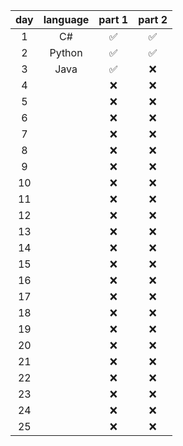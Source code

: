 | day | language | part 1 | part 2 |
| :-: | :------: | :----: | :----: |
|  1  | C#       | ✅     | ✅    |
|  2  | Python   | ✅     | ✅    |
|  3  | Java     | ✅     | ❌    |
|  4  |          | ❌     | ❌    |
|  5  |          | ❌     | ❌    |
|  6  |          | ❌     | ❌    |
|  7  |          | ❌     | ❌    |
|  8  |          | ❌     | ❌    |
|  9  |          | ❌     | ❌    |
| 10  |          | ❌     | ❌    |
| 11  |          | ❌     | ❌    |
| 12  |          | ❌     | ❌    |
| 13  |          | ❌     | ❌    |
| 14  |          | ❌     | ❌    |
| 15  |          | ❌     | ❌    |
| 16  |          | ❌     | ❌    |
| 17  |          | ❌     | ❌    |
| 18  |          | ❌     | ❌    |
| 19  |          | ❌     | ❌    |
| 20  |          | ❌     | ❌    |
| 21  |          | ❌     | ❌    |
| 22  |          | ❌     | ❌    |
| 23  |          | ❌     | ❌    |
| 24  |          | ❌     | ❌    |
| 25  |          | ❌     | ❌    |
